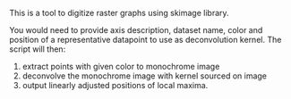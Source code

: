 This is a tool to digitize raster graphs using skimage library.

You would need to provide axis description, dataset name, color and position of a representative datapoint to use as deconvolution kernel.
The script will then:
1. extract points with given color to monochrome image
2. deconvolve the monochrome image with kernel sourced on image
3. output linearly adjusted positions of local maxima.

